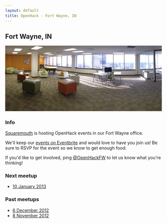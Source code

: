 ```yaml
---
layout: default
title: OpenHack - Fort Wayne, IN
---
```


## Fort Wayne, IN

![Squaremouth Office](/fortwayne/sqm_office.png)

### Info

[Squaremouth](http://www.squaremouth.com) is hosting OpenHack events in
our Fort Wayne office.

We'll keep our [events on Eventbrite](http://openhackfw.eventbrite.com)
and would love to have you join us! Be sure to RSVP for the event so we
know to get enough food.

If you'd like to get involved, ping
[@OpenHackFW](http://twitter.com/OpenHackFW) to let us know what
you're thinking!

### Next meetup

* [10 January 2013](http://openhackfw.eventbrite.com/)

### Past meetups

* [6 December 2012](http://openhackfw-dec12.eventbrite.com/)
* [8 November 2012](http://openhackfw-nov12.eventbrite.com/)
